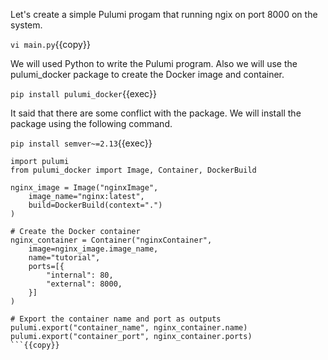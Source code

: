 Let's create a simple Pulumi progam that running ngix on port 8000 on the system.

`vi main.py`{{copy}}

We will used Python to write the Pulumi program. Also we will use the pulumi_docker package to create the Docker image and container.

`pip install pulumi_docker`{{exec}}

It said that there are some conflict with the package. We will install the package using the following command.

`pip install semver~=2.13`{{exec}}

```
import pulumi
from pulumi_docker import Image, Container, DockerBuild

nginx_image = Image("nginxImage",
    image_name="nginx:latest",
    build=DockerBuild(context=".")
)

# Create the Docker container
nginx_container = Container("nginxContainer",
    image=nginx_image.image_name,
    name="tutorial",
    ports=[{
        "internal": 80,
        "external": 8000,
    }]
)

# Export the container name and port as outputs
pulumi.export("container_name", nginx_container.name)
pulumi.export("container_port", nginx_container.ports) 
```{{copy}}

